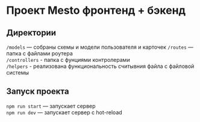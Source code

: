 # Проект Mesto фронтенд + бэкенд

## Директории

`/models` — собраны схемы и модели пользователя и карточек 
`/routes` — папка с файлами роутера  
`/controllers` - папка с фунциями контролерами  
`/helpers` - реализована функциональность считывния файла с файловой системы

## Запуск проекта

`npm run start` — запускает сервер   
`npm run dev` — запускает сервер с hot-reload
